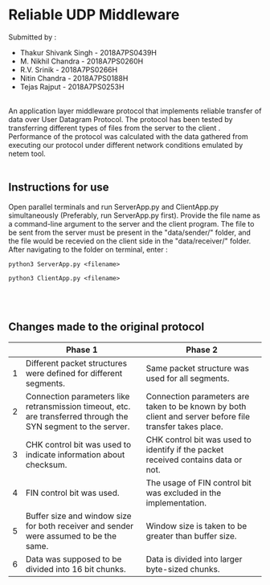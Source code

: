 ﻿# Reliable UDP Middleware

Submitted by : 
<ul>
   <li> Thakur Shivank Singh - 2018A7PS0439H </li>
   <li> M. Nikhil Chandra    - 2018A7PS0260H </li>
   <li>R.V. Srinik          - 2018A7PS0266H</li>
   <li> Nitin Chandra        - 2018A7PS0188H</li>
   <li> Tejas Rajput         - 2018A7PS0253H</li>
</ul>
<br>
An application layer middleware protocol that implements reliable transfer of data over User Datagram Protocol. The protocol has been tested by transferring different types of files from the server to the client . Performance of the protocol was calculated with the data gathered from executing our protocol under different network conditions emulated by netem tool.
<br>
<br>


## Instructions for use
Open parallel terminals and run ServerApp.py and ClientApp.py simultaneously (Preferably, run ServerApp.py first). Provide the file name as a command-line argument to the server and the client program. The file to be sent from the server must be present in the "data/sender/" folder, and the file would be recevied on the client side in the "data/receiver/" folder.
After navigating to the folder on terminal, enter :

 

 



    python3 ServerApp.py <filename>

    python3 ClientApp.py <filename>


<br>
<br>

## Changes made to the original protocol


|                |Phase 1|Phase 2|
|----------------|-------------------------------|-----------------------------|
|1| Different packet structures were defined for different segments.         |Same packet structure was used for all segments.       |
|2|Connection  parameters like retransmission timeout, etc. are transferred through the SYN segment to the server.             |Connection parameters are taken to be known by both client and server before file transfer takes place.           |      |
|3| CHK control bit was used to indicate information about checksum.|CHK control bit was used to identify if the packet received contains data or not. |
|4| FIN control bit was used.           | The usage of FIN control bit was excluded in the implementation.       |
|5|Buffer size and window size for both receiver and sender were assumed to be the same.          |Window size is taken to be greater than buffer size.         |
|6| Data was supposed to be divided into 16 bit chunks.        |Data is divided into larger byte-sized chunks.



